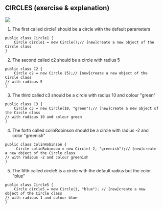 ## CIRCLES (exercise & explanation)
![](https://img.freepik.com/vector-premium/fondo-patron-silueta-circulos-colores-sobre-fondo-blanco_391563-159.jpg)

1. The first called circle1 should be a circle with the default parameters
```javascript=
public class Circle1 {
    Circle circle1 = new Circle();// [new]create a new object of the Circle class
}
```
2. The second called c2 should be a circle with radius 5
```javascript=
public class C2 {
    Circle c2 = new Circle (5);// [new]create a new object of the Circle class
// with radious 5
}
```
3. The third called c3 should be a circle with radius 10 and colour "green"
```javascript=
public class C3 {
    Circle c3 = new Circle(10, "green");// [new]create a new object of the Circle class
// with radious 10 and colour green
}
```
4. The forth called colinRobinson should be a circle with radius -2 and color "greenish"
```javascript=
public class ColinRobinson {
     Circle colinRobinson = new Circle(-2, "greenish");// [new]create a new object of the Circle class
// with radious -2 and colour greenish
}
```
5. The fifth called circle5 is a circle with the default radius but the color "blue"
```javascript=
public class Circle5 {
    Circle circle5 = new Circle(1, "blue"); // [new]create a new object of the Circle class
// with radious 1 and colour blue
}
```
